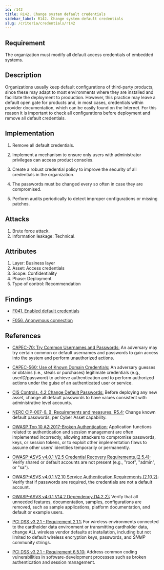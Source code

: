 ```yaml
---
id: r142
title: R142. Change system default credentials
sidebar_label: R142. Change system default credentials
slug: /criteria/credentials/r142
---
```


## Requirement

The organization must modify
all default access credentials of embedded systems.

## Description

Organizations usually keep default configurations of third-party products,
since these may adapt to most environments where they are installed
and facilitate the deployment to production.
However, this practice may leave a default open gate for products
and, in most cases, credentials within provider documentation,
which can be easily found on the Internet.
For this reason it is important to check all configurations
before deployment and remove all default credentials.

## Implementation

1. Remove all default credentials.

2. Implement a mechanism to ensure only users
with administrator privileges can access
product consoles.

3. Create a robust credential policy
to improve the security of all credentials in the organization.

4. The passwords must be changed every so often
in case they are compromised.

5. Perform audits periodically
to detect improper configurations or missing patches.


## Attacks

1. Brute force attack.
2. Information leakage: Technical.

## Attributes

1. Layer: Business layer
2. Asset: Access credentials
3. Scope: Confidentiality
4. Phase: Deployment
5. Type of control: Recommendation

## Findings

- [F041. Enabled default credentials](https://fluidattacks.com/products/rules/findings/041/)

- [F056. Anonymous connection](https://fluidattacks.com/products/rules/findings/056/)

## References

- [CAPEC-70: Try Common Usernames and Passwords:](http://capec.mitre.org/data/definitions/70.html)
An adversary may try certain common or default usernames and passwords to gain
access into the system and perform unauthorized actions.

- [CAPEC-560: Use of Known Domain Credentials:](http://capec.mitre.org/data/definitions/560.html)
An adversary guesses or obtains (i.e., steals or purchases) legitimate
credentials (e.g., userID/password) to achieve authentication and to perform
authorized actions under the guise of an authenticated user or service.

- [CIS Controls. 4.2 Change Default Passwords:](https://www.cisecurity.org/controls/)
Before deploying any new asset, change all default passwords to have values
consistent with administrative level accounts.

- [NERC CIP-007-6. B. Requirements and measures. R5.4:](https://www.nerc.com/pa/Stand/Reliability%20Standards/CIP-007-6.pdf)
Change known default passwords, per Cyber Asset capability.

- [OWASP Top 10 A2:2017-Broken Authentication:](https://owasp.org/www-project-top-ten/OWASP_Top_Ten_2017/Top_10-2017_A2-Broken_Authentication)
Application functions related to authentication and session management are
often implemented incorrectly,
allowing attackers to compromise passwords, keys, or session tokens,
or to exploit other implementation flaws to assume other users' identities
temporarily or permanently.

- [OWASP-ASVS v4.0.1 V2.5 Credential Recovery Requirements.(2.5.4):](https://owasp.org/www-project-application-security-verification-standard/)
Verify shared or default accounts are not present
(e.g., "root", "admin", or "sa").

- [OWASP-ASVS v4.0.1 V2.10 Service Authentication Requirements.(2.10.2):](https://owasp.org/www-project-application-security-verification-standard/)
Verify that if passwords are required,
the credentials are not a default account.

- [OWASP-ASVS v4.0.1 V14.2 Dependency.(14.2.2):](https://owasp.org/www-project-application-security-verification-standard/)
Verify that all unneeded features, documentation, samples, configurations are
removed,
such as sample applications, platform documentation, and default or example
users.

- [PCI DSS v3.2.1 - Requirement 2.1.1:](https://www.pcisecuritystandards.org/documents/PCI_DSS_v3-2-1.pdf)
For wireless environments connected to the cardholder data environment or
transmitting cardholder data,
change ALL wireless vendor defaults at installation,
including but not limited to default wireless encryption keys, passwords,
and *SNMP* community strings.

- [PCI DSS v3.2.1 - Requirement 6.5.10:](https://www.pcisecuritystandards.org/documents/PCI_DSS_v3-2-1.pdf)
Address common coding vulnerabilities in software-development processes such as
broken authentication and session management.
